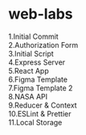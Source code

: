 # web-labs

1.Initial Commit\
2.Authorization Form\
3.Initial Script\
4.Express Server\
5.React App\
6.Figma Template\
7.Figma Template 2\
8.NASA API\
9.Reducer & Context\
10.ESLint & Prettier\
11.Local Storage
